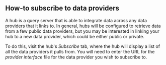 ## How-to subscribe to data providers

A hub is a query server that is able to integrate data across any data providers that it links to. In general, hubs will be configured to retrieve data from a few public data providers, but you may be interested in linking your hub to a new data provider, which could be either public or private.

To do this, visit the hub's *Subscribe* tab, where the hub will display a list of all the data providers it pulls from. You will need to enter the URL for the *provider interface* file for the data provider you wish to subscribe to.

